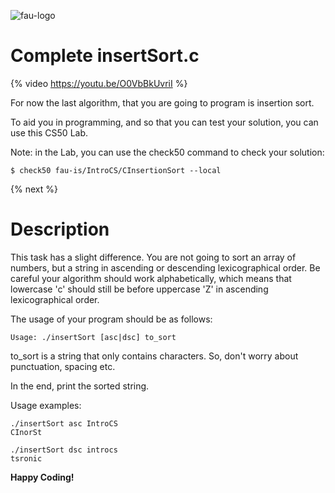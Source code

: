 ![fau-logo](https://www.fau.de/files/2016/02/fb-ww-logo-preview.jpg)
# Complete insertSort.c

{% video https://youtu.be/O0VbBkUvriI %}

For now the last algorithm, that you are going to program is insertion sort.

To aid you in programming, and so that you can test your solution, you can use this CS50 Lab.

Note: in the Lab, you can use the check50 command to check your solution:
~~~
$ check50 fau-is/IntroCS/CInsertionSort --local
~~~
{% next %}

# Description

This task has a slight difference. You are not going to sort an array of numbers, but a string in ascending or
descending lexicographical order.
Be careful your algorithm should work alphabetically, which means that lowercase 'c' should still be before uppercase 'Z' in ascending lexicographical order.

The usage of your program should be as follows: 
~~~
Usage: ./insertSort [asc|dsc] to_sort
~~~

to_sort is a string that only contains characters. So, don't worry about punctuation, spacing etc.

In the end, print the sorted string.

Usage examples:
~~~
./insertSort asc IntroCS
CInorSt

./insertSort dsc introcs
tsronic
~~~

**Happy Coding!**